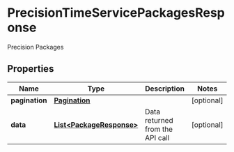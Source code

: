 

# PrecisionTimeServicePackagesResponse

Precision Packages

## Properties

| Name | Type | Description | Notes |
|------------ | ------------- | ------------- | -------------|
|**pagination** | [**Pagination**](Pagination.md) |  |  [optional] |
|**data** | [**List&lt;PackageResponse&gt;**](PackageResponse.md) | Data returned from the API call |  [optional] |



